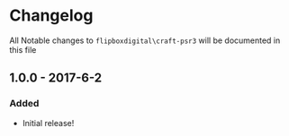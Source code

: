 # Changelog
All Notable changes to `flipboxdigital\craft-psr3` will be documented in this file

## 1.0.0 - 2017-6-2

### Added
- Initial release!